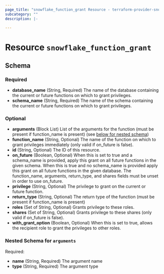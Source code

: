 ```yaml
---
page_title: "snowflake_function_grant Resource - terraform-provider-snowflake"
subcategory: ""
description: |-
  
---
```


# Resource `snowflake_function_grant`





## Schema

### Required

- **database_name** (String, Required) The name of the database containing the current or future functions on which to grant privileges.
- **schema_name** (String, Required) The name of the schema containing the current or future functions on which to grant privileges.

### Optional

- **arguments** (Block List) List of the arguments for the function (must be present if function_name is present) (see [below for nested schema](#nestedblock--arguments))
- **function_name** (String, Optional) The name of the function on which to grant privileges immediately (only valid if on_future is false).
- **id** (String, Optional) The ID of this resource.
- **on_future** (Boolean, Optional) When this is set to true and a schema_name is provided, apply this grant on all future functions in the given schema. When this is true and no schema_name is provided apply this grant on all future functions in the given database. The function_name, arguments, return_type, and shares fields must be unset in order to use on_future.
- **privilege** (String, Optional) The privilege to grant on the current or future function.
- **return_type** (String, Optional) The return type of the function (must be present if function_name is present)
- **roles** (Set of String, Optional) Grants privilege to these roles.
- **shares** (Set of String, Optional) Grants privilege to these shares (only valid if on_future is false).
- **with_grant_option** (Boolean, Optional) When this is set to true, allows the recipient role to grant the privileges to other roles.

<a id="nestedblock--arguments"></a>
### Nested Schema for `arguments`

Required:

- **name** (String, Required) The argument name
- **type** (String, Required) The argument type


